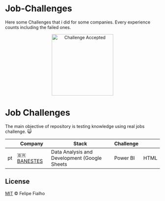# Job-Challenges
Here some Challenges that i did for some companies. Every experience counts including the failed ones.
<p align="center"><img src="https://media.tenor.com/zA-zNlag2O4AAAAi/meme.gif" alt="Challenge Accepted" width="200"></p>

# Job Challenges

The main objective of repository is testing knowledge using real jobs challenge. :smiley_cat:


|      | Company                                              | Stack                                         | Challenge                                                                               |                                                         |
| ---- | ------------------------------------------------------------------- | --------------------------------------------- | --------------------------------------------------------------------------------------- | ------------------------------------------------------------------------------- |
| pt   | :brazil: [BANESTES](https://www.banestes.com.br/)                        | Data Analysis and Development (Google Sheets | Power BI | HTML | CSS | JS)                | [Code →](https://github.com/Raii-Azevedo/banestes)                              

## License

[MIT](/license) &copy; Felipe Fialho
